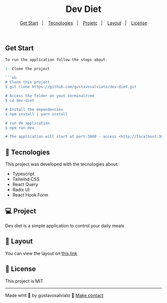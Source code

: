
<h1 align="center"> Dev Diet </h1>

<p align="center">
<a href="#-get-start">Get Start</a>&nbsp;&nbsp;&nbsp;|&nbsp;&nbsp;&nbsp;
  <a href="#-tecnologias">Tecnologies</a>&nbsp;&nbsp;&nbsp;|&nbsp;&nbsp;&nbsp;
  <a href="#-projeto">Projetc</a>&nbsp;&nbsp;&nbsp;|&nbsp;&nbsp;&nbsp;
  <a href="#-layout">Layout</a>&nbsp;&nbsp;&nbsp;|&nbsp;&nbsp;&nbsp;
  <a href="#memo-licença">License</a>
</p>


<br>

## Get Start

```jsx
To run the application follow the steps about:

1- Clone the project

```sh
# Clone this project
$ git clone https://github.com/gustavosalviato/dev-diet.git

# Access the folder on yout terminal/cmd
$ cd dev-diet

# Install the dependencies
$ npm install | yarn install 

# run de application
$ npm run dev

# The application will start at port:3000 - access <http://localhost:3000>

```



## 🚀 Tecnologies

This project was developed with the tecnologies about:

- Typescript
- Tailwind CSS
- React Query
- Radix UI 
- React Hook Form

## 💻 Project

Dev diet is a simple application to control your daily meals


## 🔖 Layout

You can view the layout on [this link](https://www.figma.com/file/kNAwlYXHQn5Tdy8ArGS3sK/Daily-Diet?type=design&node-id=0%3A1&mode=design&t=JsVKRk4H8VCWxv97-1)

## :memo: License

This project is MIT

---

Made whit 💜 by gustavosalviato :wave: [Make contact](https://www.linkedin.com/in/gustavo-salviato-910048212/)
```
